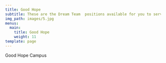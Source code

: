 ```yaml
---
title: Good Hope
subtitle: These are the Dream Team  positions available for you to serve.
img_path: images/5.jpg
menus:
  main:
    title: Good Hope
    weight: 11
template: page
---
```

Good Hope Campus
